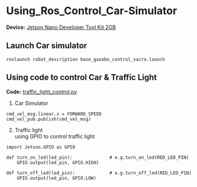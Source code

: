 # Using_Ros_Control_Car-Simulator
**Device:** [Jetson Nano Developer Tool Kit 2GB](https://developer.nvidia.com/embedded/jetson-nano-developer-kit) <br>
## Launch Car simulator
```
roslaunch robot_description base_gazebo_control_xacro.launch
```
## Using code to  control Car & Traffic Light
**Code:** [traffic_light_control.py](https://github.com/Joeysssss/Using_Ros_Control_Car-Simulator/blob/main/traffic_light_control.py) <br>
1. Car Simulator
```
cmd_vel_msg.linear.x = FORWARD_SPEED   
cmd_vel_pub.publish(cmd_vel_msg)
```
2. Traffic light <br>
using GPIO to control traffic light <br>
```
import Jetson.GPIO as GPIO
```
```
def turn_on_led(led_pin):              # e.g.turn_on_led(RED_LED_PIN)
    GPIO.output(led_pin, GPIO.HIGH)
    
def turn_off_led(led_pin):             # e.g.turn_off_led(RED_LED_PIN)
    GPIO.output(led_pin, GPIO.LOW)
```
